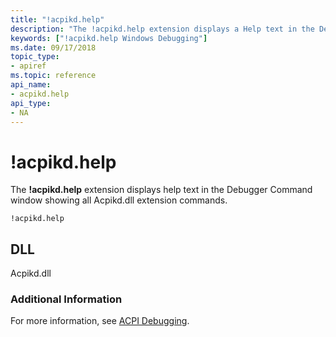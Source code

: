 ```yaml
---
title: "!acpikd.help"
description: "The !acpikd.help extension displays a Help text in the Debugger Command window showing all Acpikd.dll extension commands."
keywords: ["!acpikd.help Windows Debugging"]
ms.date: 09/17/2018
topic_type:
- apiref
ms.topic: reference
api_name:
- acpikd.help
api_type:
- NA
---
```


# !acpikd.help

The **!acpikd.help** extension displays help text in the Debugger Command window showing all Acpikd.dll extension commands.

```dbgcmd
!acpikd.help 
```

## DLL

Acpikd.dll

### Additional Information

For more information, see [ACPI Debugging](../debugger/acpi-debugging.md).
